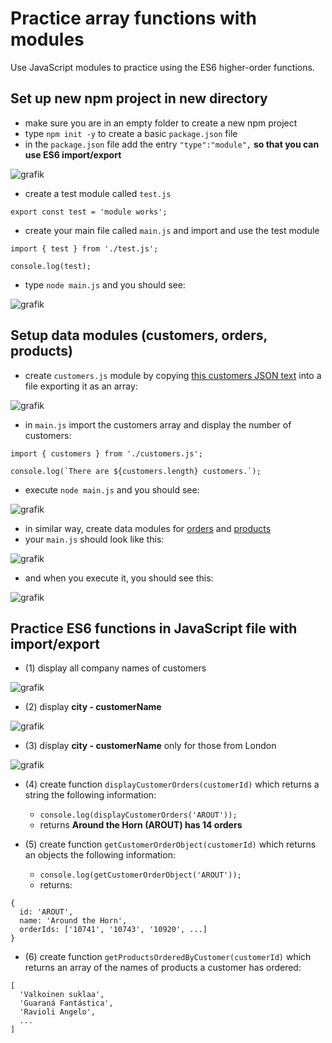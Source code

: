# Practice array functions with modules

Use JavaScript modules to practice using the ES6 higher-order functions.

## Set up new npm project in new directory

- make sure you are in an empty folder to create a new npm project
- type `npm init -y` to create a basic `package.json` file
- in the `package.json` file add the entry `"type":"module",` **so that you can use ES6 import/export**

![grafik](https://user-images.githubusercontent.com/446574/156308171-389fccff-b314-4b6e-9745-2ccd9a10eb77.png)

- create a test module called `test.js`

```
export const test = 'module works';
```

- create your main file called `main.js` and import and use the test module

```
import { test } from './test.js';

console.log(test);
```

- type `node main.js` and you should see:

![grafik](https://user-images.githubusercontent.com/446574/156309658-48e08584-5f2f-4d50-b300-b36c7952ca06.png)

## Setup data modules (customers, orders, products)

- create `customers.js` module by copying [this customers JSON text](https://raw.githubusercontent.com/graphql-compose/graphql-compose-examples/master/examples/northwind/data/json/customers.json) into a file exporting it as an array:

![grafik](https://user-images.githubusercontent.com/446574/156311218-6ad51e6d-5a85-43c4-83a9-42f2239a9e74.png)

- in `main.js` import the customers array and display the number of customers:

```
import { customers } from './customers.js';

console.log(`There are ${customers.length} customers.`);
```

- execute `node main.js` and you should see:

![grafik](https://user-images.githubusercontent.com/446574/156311349-9dac871a-f114-476c-aef8-7c454644aca6.png)

- in similar way, create data modules for [orders](https://raw.githubusercontent.com/graphql-compose/graphql-compose-examples/master/examples/northwind/data/json/orders.json) and [products](https://raw.githubusercontent.com/graphql-compose/graphql-compose-examples/master/examples/northwind/data/json/products.json)
- your `main.js` should look like this:

![grafik](https://user-images.githubusercontent.com/446574/156313091-fad26490-9f57-4677-9b1f-b013699714f2.png)

- and when you execute it, you should see this:

![grafik](https://user-images.githubusercontent.com/446574/156313126-674d876a-e272-4403-b7ae-9ccb636d0d67.png)

## Practice ES6 functions in JavaScript file with import/export

- (1) display all company names of customers

![grafik](https://user-images.githubusercontent.com/446574/156314478-6a7d0848-1541-4aec-954d-403e6ee5ddff.png)

- (2) display **city - customerName**

![grafik](https://user-images.githubusercontent.com/446574/156314331-0c4d5c1b-e9d5-4423-b586-03fb6de4a2a3.png)

- (3) display **city - customerName** only for those from London

![grafik](https://user-images.githubusercontent.com/446574/156314859-23f09fa7-6f8f-4ab8-908c-f1837ff266cf.png)

- (4) create function `displayCustomerOrders(customerId)` which returns a string the following information:

  - `console.log(displayCustomerOrders('AROUT'));`
  - returns **Around the Horn (AROUT) has 14 orders**

- (5) create function `getCustomerOrderObject(customerId)` which returns an objects the following information:
  - `console.log(getCustomerOrderObject('AROUT'));`
  - returns:

```
{
  id: 'AROUT',
  name: 'Around the Horn',
  orderIds: ['10741', '10743', '10920', ...]
}
```

- (6) create function `getProductsOrderedByCustomer(customerId)` which returns an array of the names of products a customer has ordered:

```
[
  'Valkoinen suklaa',
  'Guaraná Fantástica',
  'Ravioli Angelo',
  ...
]
```
